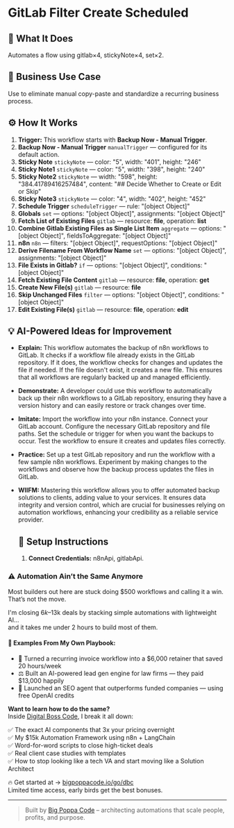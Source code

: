 # GitLab Filter Create Scheduled
  ## 🚀 What It Does
  Automates a flow using gitlab×4, stickyNote×4, set×2.
  
  ## 💼 Business Use Case
  Use to eliminate manual copy-paste and standardize a recurring business process.
  
  ## ⚙️ How It Works
  1. **Trigger:** This workflow starts with **Backup Now - Manual Trigger**.
  2. **Backup Now - Manual Trigger** `manualTrigger` — configured for its default action.
3. **Sticky Note** `stickyNote` — color: "5", width: "401", height: "246"
4. **Sticky Note1** `stickyNote` — color: "5", width: "398", height: "240"
5. **Sticky Note2** `stickyNote` — width: "598", height: "384.41789416257484", content: "## Decide Whether to Create or Edit or Skip"
6. **Sticky Note3** `stickyNote` — color: "4", width: "402", height: "452"
7. **Schedule Trigger** `scheduleTrigger` — rule: "[object Object]"
8. **Globals** `set` — options: "[object Object]", assignments: "[object Object]"
9. **Fetch List of Existing Files** `gitlab` — resource: **file**, operation: **list**
10. **Combine Gitlab Existing Files as Single List Item** `aggregate` — options: "[object Object]", fieldsToAggregate: "[object Object]"
11. **n8n** `n8n` — filters: "[object Object]", requestOptions: "[object Object]"
12. **Derive Filename From Workflow Name** `set` — options: "[object Object]", assignments: "[object Object]"
13. **File Exists in Gitlab?** `if` — options: "[object Object]", conditions: "[object Object]"
14. **Fetch Existing File Content** `gitlab` — resource: **file**, operation: **get**
15. **Create New File(s)** `gitlab` — resource: **file**
16. **Skip Unchanged Files** `filter` — options: "[object Object]", conditions: "[object Object]"
17. **Edit Existing File(s)** `gitlab` — resource: **file**, operation: **edit**
  
  ## 💡 AI-Powered Ideas for Improvement
  - **Explain:** This workflow automates the backup of n8n workflows to GitLab. It checks if a workflow file already exists in the GitLab repository. If it does, the workflow checks for changes and updates the file if needed. If the file doesn't exist, it creates a new file. This ensures that all workflows are regularly backed up and managed efficiently.

- **Demonstrate:** A developer could use this workflow to automatically back up their n8n workflows to a GitLab repository, ensuring they have a version history and can easily restore or track changes over time.

- **Imitate:** Import the workflow into your n8n instance. Connect your GitLab account. Configure the necessary GitLab repository and file paths. Set the schedule or trigger for when you want the backups to occur. Test the workflow to ensure it creates and updates files correctly.

- **Practice:** Set up a test GitLab repository and run the workflow with a few sample n8n workflows. Experiment by making changes to the workflows and observe how the backup process updates the files in GitLab.

- **WIIFM:** Mastering this workflow allows you to offer automated backup solutions to clients, adding value to your services. It ensures data integrity and version control, which are crucial for businesses relying on automation workflows, enhancing your credibility as a reliable service provider.
  
  ## 🔧 Setup Instructions
  1. **Connect Credentials:** n8nApi, gitlabApi.
  
### ⚠️ Automation Ain’t the Same Anymore

Most builders out here are stuck doing $500 workflows and calling it a win.  
That’s not the move.  

I'm closing $6k–$13k deals by stacking simple automations with lightweight AI...  
and it takes me under 2 hours to build most of them.

#### 🧠 Examples From My Own Playbook:
- 🔁 Turned a recurring invoice workflow into a $6,000 retainer that saved 20 hours/week  
- ⚖️ Built an AI-powered lead gen engine for law firms — they paid $13,000 happily  
- 🚀 Launched an SEO agent that outperforms funded companies — using free OpenAI credits  

**Want to learn how to do the same?**  
Inside [Digital Boss Code](https://bigpoppacode.io/go/dbc), I break it all down:

✅ The exact AI components that 3x your pricing overnight  
✅ My $15k Automation Framework using n8n + LangChain  
✅ Word-for-word scripts to close high-ticket deals  
✅ Real client case studies with templates  
✅ How to stop looking like a tech VA and start moving like a Solution Architect  

🔥 Get started at → [bigpoppacode.io/go/dbc](https://bigpoppacode.io/go/dbc)  
Limited time access, early birds get the best bonuses.

---
> Built by [Big Poppa Code](https://bigpoppacode.io) – architecting automations that scale people, profits, and purpose.
  